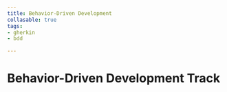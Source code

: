 ```yaml
---
title: Behavior-Driven Development
collasable: true
tags:
- gherkin
- bdd

---
```

# Behavior-Driven Development Track
